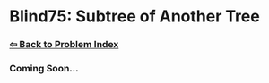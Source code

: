 # Blind75: Subtree of Another Tree

### [⇦ Back to Problem Index](../../index.md)

### Coming Soon...
